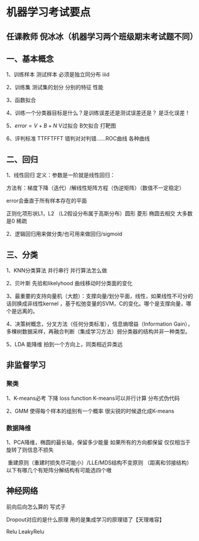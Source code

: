 # 机器学习考试要点
## 任课教师 倪冰冰（机器学习两个班级期末考试题不同）

## 一、基本概念

1、训练样本 测试样本 必须是独立同分布 iiid

2、训练集 测试集的划分 分别的特征 性能

3、函数拟合

4、训练一个分类器目标是什么？是训练误差还是测试误差还是？ 是泛化误差！

5、$error=V+B+N$  V过拟合 B欠拟合 打靶图

6、评判标准 TTFFTFFT 错判对对判错......ROC曲线 各种曲线



## 二、回归

1、线性回归 定义：参数是一阶就是线性回归：

方法有：梯度下降（迭代）/解线性矩阵方程（伪逆矩阵）（数值不一定稳定）

error会垂直于所有样本存在的平面

正则化项形状L1，L2 （L2假设分布属于高斯分布）圆形 菱形 椭圆去相交 大多数是0 稀疏

2、逻辑回归用来做分类/也可用来做回归/sigmoid



## 三、分类

1、KNN分类算法 并行串行 并行算法怎么做

2、贝叶斯 先验和likelyhood 曲线移动时分类面的变化

3、最重要的支持向量机（大题）：支撑向量/划分平面，线性，如果线性不可分的话则换成非线性kernel ，基于松弛变量的SVM，C的变化。哪个是支撑向量，哪个是远离的。

4、决策树概念，分叉方法（任何分类标准），信息熵增益（Information Gain），多棵树数据采样，再融合判断（集成学习方法）弱分类器的结构并非一种类型。

5、LDA 能降维 拍到一个方向上，同类相近异类远 



## 非监督学习

### 聚类 

1、K-means必考 下降 loss function K-means可以并行计算 分布式伪代码

2、GMM 使得每个样本的组别有一个概率 很尖锐的时候退化成K-means

### 数据降维

1、PCA降维，椭圆的最长轴，保留多少能量 如果所有的方向都保留 仅仅相当于旋转了则信息不损失

​	重建原则（重建时损失尽可能小）/LLE/MDS结构不变原则 （距离和邻接结构）以下有哪几个有矩阵分解结构有可能选四个嗷



## 神经网络

前向后向怎么算的 写式子

 Dropout对应的是什么原理 用的是集成学习的原理错了【天理难容】

Relu LeakyRelu
